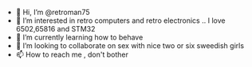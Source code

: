 - 👋 Hi, I’m @retroman75
- 👀 I’m interested in retro computers and retro electronics .. I love 6502,65816 and STM32 
- 🌱 I’m currently learning how to behave 
- 💞️ I’m looking to collaborate on sex with nice two or six sweedish girls 
- 📫 How to reach me , don't bother 

<!---
retroman75/retroman75 is a ✨ special ✨ repository because its `README.md` (this file) appears on your GitHub profile.
You can click the Preview link to take a look at your changes.
--->
